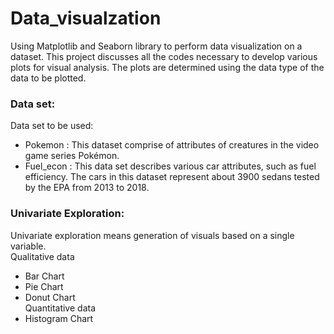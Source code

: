# Data_visualzation
Using Matplotlib and Seaborn library to perform data visualization on a dataset. This project discusses all the codes necessary to develop various plots for visual analysis.
The plots are determined using the data type of the data to be plotted.

### Data set:
Data set to be used:
- Pokemon : This dataset comprise of attributes of creatures in the video game series Pokémon.
- Fuel_econ : This data set describes various car attributes, such as fuel efficiency. The cars in this dataset represent about 3900 sedans tested by the EPA from 2013 to 2018.     

### Univariate Exploration: 
Univariate exploration means generation of visuals based on a single variable.    
Qualitative data
- Bar Chart
- Pie Chart
- Donut Chart         
Quantitative data
- Histogram Chart
